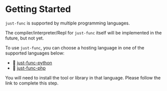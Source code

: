 # Getting Started

`just-func` is supported by multiple programming languages.

The compiler/interpreter/Repl for `just-func` itself will be implemented in the future, but not yet.

To use `just-func`, you can choose a hosting language in one of the supported languages below:

- 🚧 [just-func-python](https://github.com/justland/just-func-python)
- 🚧 [just-func-php](https://github.com/justland/just-func-php)

You will need to install the tool or library in that language.
Please follow the link to complete this step.
